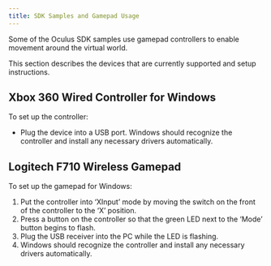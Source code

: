 ```yaml
---
title: SDK Samples and Gamepad Usage
---
```

Some of the Oculus SDK samples use gamepad controllers to enable movement around the virtual world.

This section describes the devices that are currently supported and setup instructions.

## Xbox 360 Wired Controller for Windows

To set up the controller:

* Plug the device into a USB port. Windows should recognize the controller and install any necessary drivers automatically. 
## Logitech F710 Wireless Gamepad

To set up the gamepad for Windows:

1. Put the controller into ‘XInput’ mode by moving the switch on the front of the controller to the ‘X’ position.
2. Press a button on the controller so that the green LED next to the ‘Mode’ button begins to flash.
3. Plug the USB receiver into the PC while the LED is flashing.
4. Windows should recognize the controller and install any necessary drivers automatically.
